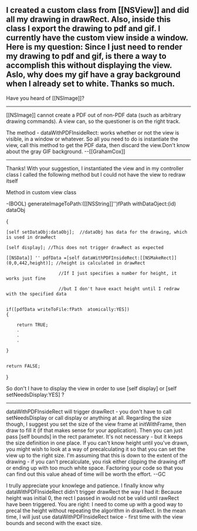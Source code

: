 I created a custom class from [[NSView]] and did all my drawing in drawRect.  Also, inside this class I export the drawing to pdf and gif.  I currently have the custom view inside a window.  Here is my question:  Since I just need to render my drawing to pdf and gif, is there a way to accomplish this without displaying the view.  Aslo, why does my gif have a gray background when I already set to white.  Thanks so much.
----
Have you heard of [[NSImage]]?

----

[[NSImage]] cannot create a PDF out of non-PDF data (such as arbitrary drawing commands). A view can, so the questioner is on the right track.

The method - dataWithPDFInsideRect: works whether or not the view is visible, in a window or whatever. So all you need to do is instantiate the view, call this method to get the PDF data, then discard the view.Don't know about the gray GIF background. --[[GrahamCox]]

----

Thanks!  With your suggestion,  I instantiated the view and in my controller class I called the following method but I could not have the view to redraw itself 

Method in custom view class

-(BOOL) generateImageToPath:([[NSString]]'')fPath withDataOject:(id) dataObj

{

	[self setDataObj:dataObj];	//dataObj has data for the drawing, which is used in drawRect 

	[self display];	//This does not trigger drawRect as expected

	[[NSData]] '' pdfData =[self dataWithPDFInsideRect:[[NSMakeRect]](0,0,442,height)]; //height is calculated in drawRect 

						//If I just specifies a number for height, it works just fine

						//but I don't have exact height until I redraw with the specified data


	if([pdfData writeToFile:fPath  atomically:YES])
	{

		return TRUE;
		.
		.
		.

	}


	return FALSE;	

}

So don't I have to display the view in order to use [self display] or [self setNeedsDisplay:YES] ?

----

dataWithPDFInsideRect will trigger drawRect - you don't have to call setNeedsDisplay or call display or anything at all. Regarding the size though, I suggest you set the size of the view frame at initWithFrame, then draw to fill it (if that makes sense for your application). Then you can just pass [self bounds] in the rect parameter. It's not necessary - but it keeps the size definition in one place. If you can't know height until you've drawn, you might wish to look at a way of precalculating it so that you can set the view up to the right size. I'm assuming that this is down to the extent of the drawing - if you can't precalculate, you risk either clipping the drawing off or ending up with too much white space. Factoring your code so that you can find out this value ahead of time will be worth the effort. --GC


I trully appreciate your knowlege and patience.  I finally know why dataWithPDFInsideRect didn't trigger drawRect the way I had it:  Because height was initial 0, the rect I passed in would not be valid until rawRect have been triggered.  You are right: I need to come up with a good way to precal the height without repeating the algorithm in drawRect.  In the mean time, I will just use dataWithPDFInsideRect twice - first time with the view bounds and second with the exact size.